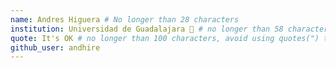 ```yaml
---
name: Andres Higuera # No longer than 28 characters
institution: Universidad de Guadalajara 🚩 # no longer than 58 characters
quote: It's OK # no longer than 100 characters, avoid using quotes(") to guarantee the format remains the same.
github_user: andhire
---
```

